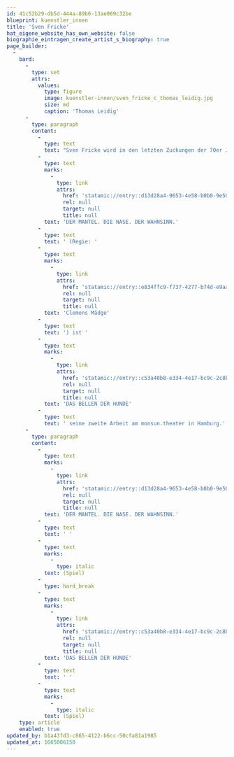 ```yaml
---
id: 41c52b29-db5d-444a-89b6-13ae069c32be
blueprint: kuenstler_innen
title: 'Sven Fricke'
hat_eigene_website_has_own_website: false
biographie_eintragen_create_artist_s_biography: true
page_builder:
  -
    bard:
      -
        type: set
        attrs:
          values:
            type: figure
            image: kuenstler-innen/sven_fricke_c_thomas_leidig.jpg
            size: md
            caption: 'Thomas Leidig'
      -
        type: paragraph
        content:
          -
            type: text
            text: "Sven Fricke wird in den letzten Zuckungen der 70er Jahre im Osten Berlins geboren. Schon als Teenager spielt er Theater, gründet das „Zimmer 16 – camera dell'arte“ in Berlin-Pankow mit und wird dann, nach einem ersten kurzen Engagement am Mecklenburgischen Landestheater Parchim, an der Hochschule für Musik und Theater Hamburg (heute Theaterakademie) zum Schauspieler ausgebildet. Er spielt u.a. am Theater Bremen, am Schauspiel Bochum, am\_ Nationaltheater Mannheim, dem Deutschen Theater Berlin und diversen Hamburger Bühnen, bevor er 2012 in eine Uniform schlüpft und seitdem im „Großstadtrevier“ als Kommissar Daniel Schirmer große Haie und kleine Fische aus Elbe und Alster fischt. Nach "
          -
            type: text
            marks:
              -
                type: link
                attrs:
                  href: 'statamic://entry::d13d28a4-9653-4e58-b0b0-9e50f3c785f9'
                  rel: null
                  target: null
                  title: null
            text: 'DER MANTEL. DIE NASE. DER WAHNSINN.'
          -
            type: text
            text: ' (Regie: '
          -
            type: text
            marks:
              -
                type: link
                attrs:
                  href: 'statamic://entry::e834ffc9-f737-4277-b74d-e9aabe51340c'
                  rel: null
                  target: null
                  title: null
            text: 'Clemens Mädge'
          -
            type: text
            text: ') ist '
          -
            type: text
            marks:
              -
                type: link
                attrs:
                  href: 'statamic://entry::c53a40b8-e334-4e17-bc9c-2c8b7c687da5'
                  rel: null
                  target: null
                  title: null
            text: 'DAS BELLEN DER HUNDE'
          -
            type: text
            text: ' seine zweite Arbeit am monsun.theater in Hamburg.'
      -
        type: paragraph
        content:
          -
            type: text
            marks:
              -
                type: link
                attrs:
                  href: 'statamic://entry::d13d28a4-9653-4e58-b0b0-9e50f3c785f9'
                  rel: null
                  target: null
                  title: null
            text: 'DER MANTEL. DIE NASE. DER WAHNSINN.'
          -
            type: text
            text: ' '
          -
            type: text
            marks:
              -
                type: italic
            text: (Spiel)
          -
            type: hard_break
          -
            type: text
            marks:
              -
                type: link
                attrs:
                  href: 'statamic://entry::c53a40b8-e334-4e17-bc9c-2c8b7c687da5'
                  rel: null
                  target: null
                  title: null
            text: 'DAS BELLEN DER HUNDE'
          -
            type: text
            text: ' '
          -
            type: text
            marks:
              -
                type: italic
            text: (Spiel)
    type: article
    enabled: true
updated_by: b1a43fd3-c865-4122-b6cc-50cfa81a1985
updated_at: 1665006150
---
```

